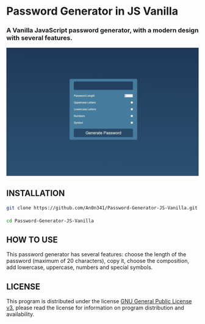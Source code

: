 # Password Generator in JS Vanilla

### A Vanilla JavaScript password generator, with a modern design with several features.

![presentation_image](image.png)

## INSTALLATION

```sh
git clone https://github.com/An0n341/Password-Generator-JS-Vanilla.git

cd Password-Generator-JS-Vanilla
```

## HOW TO USE

This password generator has several features: choose the length of the password (maximum of 20 characters), copy it, choose the composition, add lowercase, uppercase, numbers and special symbols.

## LICENSE

This program is distributed under the license [GNU General Public License v3](LICENSE), please read the license for information on program distribution and availability.
